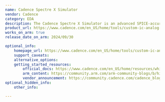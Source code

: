 ```yaml
---
name: Cadence Spectre X Simulator
vendor: Cadence
category: EDA
description: The Cadence Spectre X Simulator is an advanced SPICE-accurate simulation tool for analog, RFIC, and mixed-signal circuits, enabling large-scale verification with high speed, scalability, and capacity. It integrates tightly with Cadence Virtuoso for seamless design-to-simulation workflows.
product_url: https://www.cadence.com/en_US/home/tools/custom-ic-analog-rf-design/circuit-simulation/spectre-x-simulator.html
works_on_arm: true
release_date_on_arm: 2024/09/30

optional_info:
    homepage_url: https://www.cadence.com/en_US/home/tools/custom-ic-analog-rf-design/circuit-simulation/spectre-x-simulator.html
    support_caveats:
    alternative_options:
    getting_started_resources:
        official_docs: https://www.cadence.com/en_US/home/resources/white-papers/revolution-by-evolution-getting-to-the-next-technology-breakthrough-in-analog-simulation-wp.html
        arm_content: https://community.arm.com/arm-community-blogs/b/high-performance-computing-blog/posts/aws-graviton3-improves-cadence-eda-tools-performance-for-arm
        vendor_announcement: https://community.cadence.com/cadence_blogs_8/b/cic/posts/spectre-24-1-release-is-now-available
optional_hidden_info:
    other_info:

---
```


